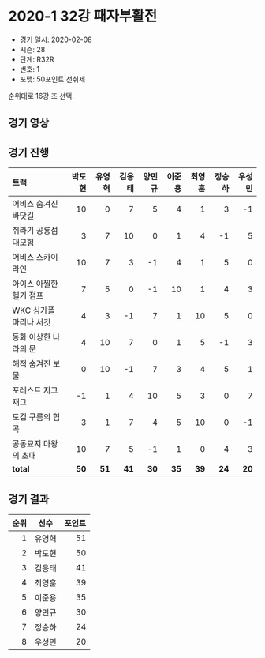 # 2020-1 32강 패자부활전

- 경기 일시: 2020-02-08
- 시즌: 28
- 단계: R32R
- 번호: 1
- 포맷: 50포인트 선취제



순위대로 16강 조 선택.

## 경기 영상
## 경기 진행

| 트랙 | 박도현 | 유영혁 | 김응태 | 양민규 | 이준용 | 최영훈 | 정승하 | 우성민 |
|:---|---:|---:|---:|---:|---:|---:|---:|---:|
| 어비스 숨겨진 바닷길 | 10 | 0 | 7 | 5 | 4 | 1 | 3 | -1 |
| 쥐라기 공룡섬 대모험 | 3 | 7 | 10 | 0 | 1 | 4 | -1 | 5 |
| 어비스 스카이라인 | 10 | 7 | 3 | -1 | 4 | 1 | 5 | 0 |
| 아이스 아찔한 헬기 점프 | 7 | 5 | 0 | -1 | 10 | 1 | 4 | 3 |
| WKC 싱가폴 마리나 서킷 | 4 | 3 | -1 | 7 | 1 | 10 | 5 | 0 |
| 동화 이상한 나라의 문 | 4 | 10 | 7 | 0 | 1 | 5 | -1 | 3 |
| 해적 숨겨진 보물 | 0 | 10 | -1 | 7 | 3 | 4 | 5 | 1 |
| 포레스트 지그재그 | -1 | 1 | 4 | 10 | 5 | 3 | 0 | 7 |
| 도검 구름의 협곡 | 3 | 1 | 7 | 4 | 5 | 10 | 0 | -1 |
| 공동묘지 마왕의 초대 | 10 | 7 | 5 | -1 | 1 | 0 | 4 | 3 |
| __total__ | __50__ | __51__ | __41__ | __30__ | __35__ | __39__ | __24__ | __20__ |




## 경기 결과

| 순위 | 선수 | 포인트 |
|---:|:---:|---:|
| 1 | 유영혁 | 51 |
| 2 | 박도현 | 50 |
| 3 | 김응태 | 41 |
| 4 | 최영훈 | 39 |
| 5 | 이준용 | 35 |
| 6 | 양민규 | 30 |
| 7 | 정승하 | 24 |
| 8 | 우성민 | 20 |

